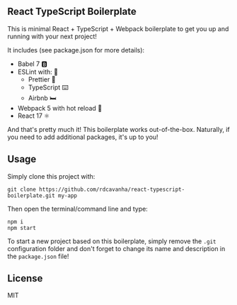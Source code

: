 ## React TypeScript Boilerplate
This is minimal React + TypeScript + Webpack boilerplate to get you up and running with your next project!

It includes (see package.json for more details):

 - Babel 7 🅱️
 - ESLint with: 🧹
	 - Prettier 💅
	 - TypeScript ⌨️
	 - Airbnb 🛏️
 - Webpack 5 with hot reload 🧳
 - React 17 ⚛️

And that's pretty much it! This boilerplate works out-of-the-box. Naturally, if you need to add additional packages, it's up to you!

## Usage
Simply clone this project with:
```
git clone https://github.com/rdcavanha/react-typescript-boilerplate.git my-app
```

Then open the terminal/command line and type:
```
npm i
npm start
```

To start a new project based on this boilerplate, simply remove the `.git` configuration folder and don't forget to change its name and description in the `package.json` file!

## License
MIT

